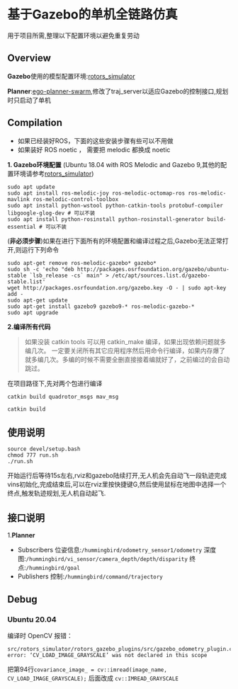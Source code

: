 # 基于Gazebo的单机全链路仿真
用于项目所需,整理以下配置环境以避免重复劳动

## Overview
**Gazebo**使用的模型配置环境:[rotors_simulator](https://github.com/ethz-asl/rotors_simulator)

**Planner**:[ego-planner-swarm](https://github.com/ZJU-FAST-Lab/ego-planner-swarm),修改了traj_server以适应Gazebo的控制接口,规划时只启动了单机


## Compilation

- 如果已经装好ROS，下面的这些安装步骤有些可以不用做
- 如果装好 ROS noetic ， 需要把 melodic 都换成 noetic

**1. Gazebo环境配置**
    (Ubuntu 18.04 with ROS Melodic and Gazebo 9,其他的配置环境请参考[rotors_simulator](https://github.com/ethz-asl/rotors_simulator))
```
sudo apt update
sudo apt install ros-melodic-joy ros-melodic-octomap-ros ros-melodic-mavlink ros-melodic-control-toolbox
sudo apt install python-wstool python-catkin-tools protobuf-compiler libgoogle-glog-dev # 可以不装
sudo apt install python-rosinstall python-rosinstall-generator build-essential # 可以不装
```

(**非必须步骤**)如果在进行下面所有的环境配置和编译过程之后,Gazebo无法正常打开,则运行下列命令
```
sudo apt-get remove ros-melodic-gazebo* gazebo*
sudo sh -c 'echo "deb http://packages.osrfoundation.org/gazebo/ubuntu-stable `lsb_release -cs` main" > /etc/apt/sources.list.d/gazebo-stable.list'
wget http://packages.osrfoundation.org/gazebo.key -O - | sudo apt-key add -
sudo apt-get update
sudo apt-get install gazebo9 gazebo9-* ros-melodic-gazebo-*
sudo apt upgrade
```

**2.编译所有代码**

> 如果没装 catkin tools 可以用 catkin_make 编译，如果出现依赖问题就多编几次。
> 一定要关闭所有其它应用程序然后用命令行编译，如果内存爆了就多编几次。多编的时候不需要全删直接接着编就好了，之前编过的会自动跳过。

在项目路径下,先对两个包进行编译
```
catkin build quadrotor_msgs mav_msg
```

```
catkin build
```

## 使用说明
```
source devel/setup.bash
chmod 777 run.sh
./run.sh
```
开始运行后等待15s左右,rviz和gazebo陆续打开,无人机会先自动飞一段轨迹完成vins初始化,完成结束后,可以在rviz里按快捷键G,然后使用鼠标在地图中选择一个终点,触发轨迹规划,无人机自动起飞.

## 接口说明
1.**Planner**
- Subscribers
    位姿信息:`/hummingbird/odometry_sensor1/odometry`
    深度图:`/hummingbird/vi_sensor/camera_depth/depth/disparity`
    终点:`/hummingbird/goal`
- Publishers
    控制:`/hummingbird/command/trajectory`


## Debug

### Ubuntu 20.04

编译时 OpenCV 报错：
```
src/rotors_simulator/rotors_gazebo_plugins/src/gazebo_odometry_plugin.cpp:94:48: error: ‘CV_LOAD_IMAGE_GRAYSCALE’ was not declared in this scope
```
把第94行`covariance_image_ = cv::imread(image_name, CV_LOAD_IMAGE_GRAYSCALE);` 后面改成 `cv::IMREAD_GRAYSCALE`



